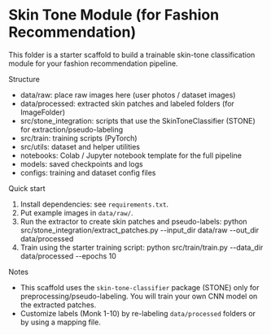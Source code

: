 # Skin Tone Module (for Fashion Recommendation)

This folder is a starter scaffold to build a trainable skin-tone classification module for your fashion recommendation pipeline.

Structure

- data/raw: place raw images here (user photos / dataset images)
- data/processed: extracted skin patches and labeled folders (for ImageFolder)
- src/stone_integration: scripts that use the SkinToneClassifier (STONE) for extraction/pseudo-labeling
- src/train: training scripts (PyTorch)
- src/utils: dataset and helper utilities
- notebooks: Colab / Jupyter notebook template for the full pipeline
- models: saved checkpoints and logs
- configs: training and dataset config files

Quick start

1. Install dependencies: see `requirements.txt`.
2. Put example images in `data/raw/`.
3. Run the extractor to create skin patches and pseudo-labels:
   python src/stone_integration/extract_patches.py --input_dir data/raw --out_dir data/processed
4. Train using the starter training script:
   python src/train/train.py --data_dir data/processed --epochs 10

Notes

- This scaffold uses the `skin-tone-classifier` package (STONE) only for preprocessing/pseudo-labeling. You will train your own CNN model on the extracted patches.
- Customize labels (Monk 1-10) by re-labeling `data/processed` folders or by using a mapping file.
